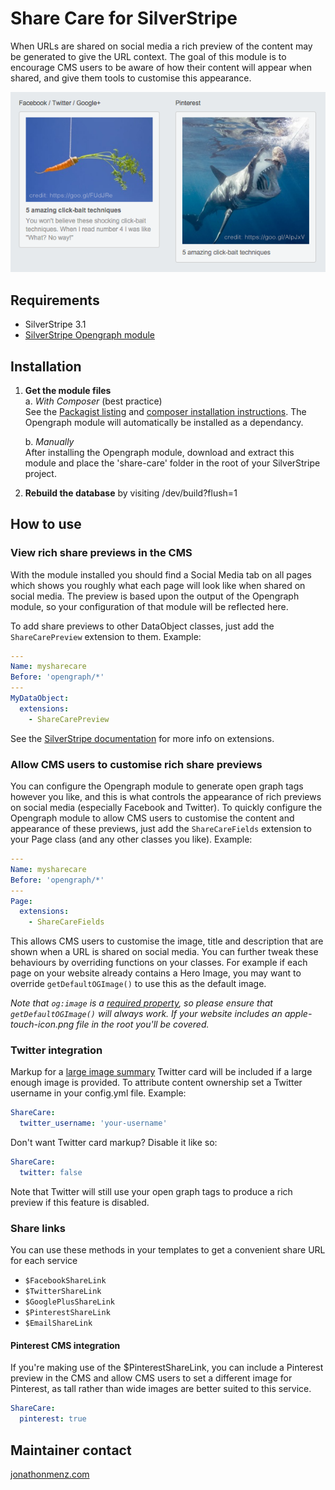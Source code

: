 # Share Care for SilverStripe

When URLs are shared on social media a rich preview of the content may be
generated to give the URL context. The goal of this module is to encourage CMS
users to be aware of how their content will appear when shared, and give them
tools to customise this appearance.

![CMS Preview Example](screenshots/share-care-cms.png)

## Requirements

- SilverStripe 3.1
- [SilverStripe Opengraph module](https://github.com/tractorcow/silverstripe-opengraph)

## Installation

1. **Get the module files**  
	a. *With Composer* (best practice)  
	See the [Packagist listing](https://packagist.org/packages/jonom/silverstripe-share-care)
	and [composer installation instructions](http://doc.silverstripe.org/framework/en/installation/composer#adding-modules-to-your-project).
	The Opengraph module will automatically be installed as a dependancy.
	
	b. *Manually*  
	After installing the Opengraph module, download and extract this module and
	place the 'share-care' folder in the root of your SilverStripe project.

2. **Rebuild the database** by visiting /dev/build?flush=1

## How to use

### View rich share previews in the CMS

With the module installed you should find a Social Media tab on all pages
which shows you roughly what each page will look like when shared on social
media. The preview is based upon the output of the Opengraph module, so your
configuration of that module will be reflected here.

To add share previews to other DataObject classes, just add the
`ShareCarePreview` extension to them. Example:

```yml
---
Name: mysharecare
Before: 'opengraph/*'
---
MyDataObject:
  extensions:
    - ShareCarePreview
```

See the [SilverStripe documentation](https://docs.silverstripe.org/en/developer_guides/extending/extensions/) for more info on extensions.

### Allow CMS users to customise rich share previews

You can configure the Opengraph module to generate open graph tags however you
like, and this is what controls the appearance of rich previews on social
media (especially Facebook and Twitter). To quickly configure the Opengraph
module to allow CMS users to customise the content and appearance of these
previews, just add the `ShareCareFields` extension to your Page class (and any
other classes you like). Example:

```yml
---
Name: mysharecare
Before: 'opengraph/*'
---
Page:
  extensions:
    - ShareCareFields
```

This allows CMS users to customise the image, title and description that are
shown when a URL is shared on social media. You can further tweak these
behaviours by overriding functions on your classes. For example if each page
on your website already contains a Hero Image, you may want to override
`getDefaultOGImage()` to use this as the default image.

*Note that `og:image` is a [required property](http://ogp.me/), so please ensure 
that `getDefaultOGImage()` will always work. If your website includes an 
apple-touch-icon.png file in the root you'll be covered.*

### Twitter integration

Markup for a [large image summary](https://dev.twitter.com/cards/types/summary-large-image)
Twitter card  will be included if a large enough image is provided. To attribute 
content ownership set a Twitter username in your config.yml file. Example:

```yml
ShareCare:
  twitter_username: 'your-username'
```

Don't want Twitter card markup? Disable it like so:

```yml
ShareCare:
  twitter: false
```

Note that Twitter will still use your open graph tags to produce a rich preview
if this feature is disabled.

### Share links

You can use these methods in your templates to get a convenient share URL
for each service

- `$FacebookShareLink`
- `$TwitterShareLink`
- `$GooglePlusShareLink`
- `$PinterestShareLink`
- `$EmailShareLink`

#### Pinterest CMS integration

If you're making use of the $PinterestShareLink, you can include a Pinterest 
preview in the CMS and allow CMS users to set a different image for Pinterest, 
as tall rather than wide images are better suited to this service.

```yml
ShareCare:
  pinterest: true
```
 
## Maintainer contact

[jonathonmenz.com](http://jonathonmenz.com)
